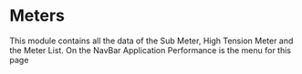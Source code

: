 # Meters

This module contains all the data of the Sub Meter, High Tension Meter and the Meter List. On the NavBar Application Performance is the menu for this page
